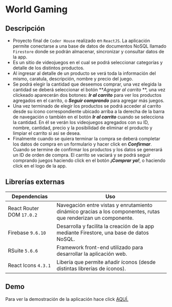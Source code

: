 # **World Gaming**

## Descripción

- Proyecto final de `Coder House` realizado en `ReactJS`. La aplicación permite conectarse a una base de datos de documentos NoSQL llamado `Firestore` donde se podrán almacenar, sincronizar y consultar datos de la app.
- Es un sitio de videojuegos en el cual se podrá seleccionar categorías y detalle de los distintos productos.
- Al ingresar al detalle de un producto se verá toda la información del mismo, caratula, descripción, nombre y precio del juego.
- Se podrá elegir la cantidad que deseemos comprar, una vez elegida la cantidad se deberá seleccionar el botón ***Agregar al carrito* **, una vez clickeado aparecerán dos botones: ***Ir al carrito*** para ver los productos agregados en el carrito, o ***Seguir comprando*** para agregar más juegos.
- Una vez terminado de elegir los productos se podrá acceder al carrito desde su ícono correspondiente ubicado arriba a la derecha de la barra de navegación o también en el botón ***Ir al carrito*** cuando se selecciona la cantidad. En él se verán los videojuegos agregados con su ID, nombre, cantidad, precio y la posibilidad de eliminar el producto y limpiar el carrito si asi se desea.
- Finalmente cuando se quiera terminar la compra se deberá completar los datos de compra en un formulario y hacer click en ***Confirmar***. Cuando se termine de confirmar los productos y los datos se generará un ID de orden de compra. El carrito se vaciará y se podrá seguir comprando juegos haciendo click en el botón ***¡Comprar ya!***, o haciendo click en el logo de la app.

## Librerías externas

Dependencias  | Uso
------------- | -------------
React Router DOM `17.0.2`  | Navegación entre vistas y enrutamiento dinámico gracias a los componentes, rutas que renderizan un componente.
Firebase `9.6.10 ` | Desarrolla y facilita la creación de la app mediante Firestore, una base de datos NoSQL.
RSuite `5.6.6`  |  Framework front-end utilizado para desarrollar la aplicación web.
React Icons `4.3.1`  | Libería que permite añadir íconos (desde distintas librerías de íconos).

## Demo

Para ver la demostración de la aplicación hace click [AQUÍ.](https://thriving-hamster-e9f059.netlify.app// "AQUÍ.")
